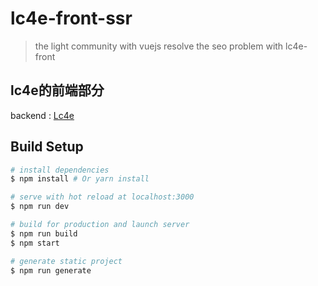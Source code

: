 # lc4e-front-ssr

> the light community with vuejs
> resolve the seo problem with lc4e-front


## lc4e的前端部分
backend : [Lc4e](https://github.com/Teddy-Zhu/lc4e)


## Build Setup

``` bash
# install dependencies
$ npm install # Or yarn install

# serve with hot reload at localhost:3000
$ npm run dev

# build for production and launch server
$ npm run build
$ npm start

# generate static project
$ npm run generate
```

